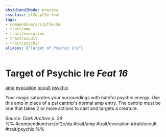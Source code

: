 ```yaml
---
obsidianUIMode: preview
cssclass: pf2e,pf2e-feat
tags:
- compendium/src/pf2e/da
- trait/amp
- trait/evocation
- trait/occult
- trait/psychic
aliases: ["Target of Psychic Ire"]
---
```

# Target of Psychic Ire  *Feat 16*  
[amp](../../rules/traits/amp-da.md)  [evocation](../../rules/traits/evocation.md)  [occult](../../rules/traits/occult.md)  [psychic](../../rules/traits/psychic-da.md)  


Your magic saturates your surroundings with hateful psychic energy. Use this amp in place of a psi cantrip's normal amp entry. The cantrip must be one that takes 2 or more actions to cast and targets a creature.

*Source: Dark Archive p. 29*  
%% #compendium/src/pf2e/da #trait/amp #trait/evocation #trait/occult #trait/psychic %%